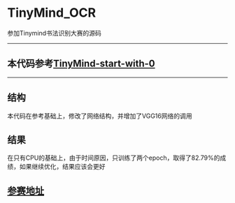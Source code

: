 # TinyMind_OCR
参加Tinymind书法识别大赛的源码
***
## 本代码参考[TinyMind-start-with-0](https://github.com/Link2Link/TinyMind-start-with-0)    
***
## 结构    
本代码在参考基础上，修改了网络结构，并增加了VGG16网络的调用    
## 结果    
在只有CPU的基础上，由于时间原因，只训练了两个epoch，取得了82.79%的成绩，如果继续优化，结果应该会更好    
## [参赛地址](https://www.tinymind.cn/competitions/41)
